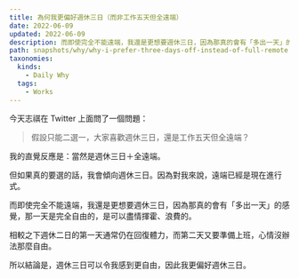 ```yaml
---
title: 為何我更偏好週休三日（而非工作五天但全遠端）
date: 2022-06-09
updated: 2022-06-09
description: 而即使完全不能遠端，我還是更想要週休三日，因為那真的會有「多出一天」的感覺，那一天是完全自由的，是可以盡情揮霍、浪費的。
path: snapshots/why/why-i-prefer-three-days-off-instead-of-full-remote
taxonomies:
  kinds: 
    - Daily Why
  tags: 
    - Works
---
```


今天志祺在 Twitter 上面問了一個問題：

> 假設只能二選一，大家喜歡週休三日，還是工作五天但全遠端？

我的直覺反應是：當然是週休三日＋全遠端。

但如果真的要選的話，我會傾向週休三日。因為對我來說，遠端已經是現在進行式。

而即使完全不能遠端，我還是更想要週休三日，因為那真的會有「多出一天」的感覺，那一天是完全自由的，是可以盡情揮霍、浪費的。

相較之下週休二日的第一天通常仍在回復體力，而第二天又要準備上班，心情沒辦法那麼自由。

所以結論是，週休三日可以令我感到更自由，因此我更偏好週休三日。